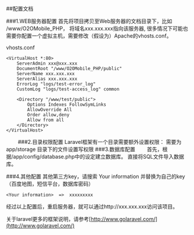  
##配置文档

###1.WEB服务器配置
首先将项目拷贝至Web服务器的文档目录下，比如 /www/O2OMobile_PHP，
将域名xxx.xxx.xxx指向该服务器,
很多情况下可能也需要你配置一个虚拟主机，需要修改（假设为）Apache的vhosts.conf。

vhosts.conf

	<VirtualHost *:80>
	    ServerAdmin xxx@xxx.xxx
	    DocumentRoot "/www/O2OMobile_PHP/public"
	    ServerName xxx.xxx.xxx
	    ServerAlias xxx.xxx.xxx
	    ErrorLog "logs/test-error_log"
	    CustomLog "logs/test-access_log" common
	 
	    <Directory "/www/test/public">
	        Options Indexes FollowSymLinks
	        AllowOverride All
	        Order allow,deny
	        Allow from all
	    </Directory>
	</VirtualHost>

	
　　
###2.目录权限配置
Laravel框架有一个目录需要额外设置权限： 需要为 app/storage 目录下的文件设置写权限
###3.数据库配置　　
首先，根据/app/config/database.php中的设定建立数据库。
直接将SQL文件导入数据库。

###4.其他配置
其他第三方key，请搜索 Your information  并替换为自己的key（百度地图，短信平台，数据库密码）
			
	<Your information>  =>  xxxxxxxxx


经过以上配置后，重启服务器，就可以通过http://xxx.xxx.xxx访问该项目。

关于laravel更多的框架说明，请参考[http://www.golaravel.com/](http://www.golaravel.com/)